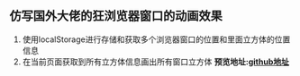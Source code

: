 ## 仿写国外大佬的狂浏览器窗口的动画效果
1. 使用localStorage进行存储和获取多个浏览器窗口的位置和里面立方体的位置信息
2. 在当前页面获取到所有立方体信息画出所有窗口立方体
**预览地址:[github地址](https://down-1998.github.io/threejs-multipleWindow3dScene/)**
